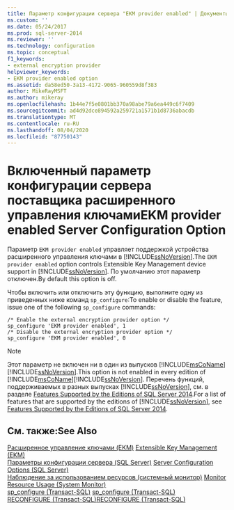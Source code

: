 ```yaml
---
title: Параметр конфигурации сервера "EKM provider enabled" | Документы Майкрософт
ms.custom: ''
ms.date: 05/24/2017
ms.prod: sql-server-2014
ms.reviewer: ''
ms.technology: configuration
ms.topic: conceptual
f1_keywords:
- external encryption provider
helpviewer_keywords:
- EKM provider enabled option
ms.assetid: da58ed50-3a13-4172-9065-960559d8f383
author: MikeRayMSFT
ms.author: mikeray
ms.openlocfilehash: 1b44e7f5e0801bb370a98abe79a6ea449c6f7409
ms.sourcegitcommit: ad4d92dce894592a259721a1571b1d8736abacdb
ms.translationtype: MT
ms.contentlocale: ru-RU
ms.lasthandoff: 08/04/2020
ms.locfileid: "87750143"
---
```

# <a name="ekm-provider-enabled-server-configuration-option"></a><span data-ttu-id="f5bb3-102">Включенный параметр конфигурации сервера поставщика расширенного управления ключами</span><span class="sxs-lookup"><span data-stu-id="f5bb3-102">EKM provider enabled Server Configuration Option</span></span>
  <span data-ttu-id="f5bb3-103">Параметр `EKM provider enabled` управляет поддержкой устройства расширенного управления ключами в [!INCLUDE[ssNoVersion](../../includes/ssnoversion-md.md)].</span><span class="sxs-lookup"><span data-stu-id="f5bb3-103">The `EKM provider enabled` option controls Extensible Key Management device support in [!INCLUDE[ssNoVersion](../../includes/ssnoversion-md.md)].</span></span> <span data-ttu-id="f5bb3-104">По умолчанию этот параметр отключен.</span><span class="sxs-lookup"><span data-stu-id="f5bb3-104">By default this option is off.</span></span>  
  
 <span data-ttu-id="f5bb3-105">Чтобы включить или отключить эту функцию, выполните одну из приведенных ниже команд `sp_configure`:</span><span class="sxs-lookup"><span data-stu-id="f5bb3-105">To enable or disable the feature, issue one of the following `sp_configure` commands:</span></span>  
  
```  
/* Enable the external encryption provider option */  
sp_configure 'EKM provider enabled', 1  
/* Disable the external encryption provider option */  
sp_configure 'EKM provider enabled', 0  
```  
  
> [!NOTE]  
>  <span data-ttu-id="f5bb3-106">Этот параметр не включен ни в один из выпусков [!INCLUDE[msCoName](../../includes/msconame-md.md)][!INCLUDE[ssNoVersion](../../includes/ssnoversion-md.md)].</span><span class="sxs-lookup"><span data-stu-id="f5bb3-106">This option is not enabled in every edition of [!INCLUDE[msCoName](../../includes/msconame-md.md)][!INCLUDE[ssNoVersion](../../includes/ssnoversion-md.md)].</span></span> <span data-ttu-id="f5bb3-107">Перечень функций, поддерживаемых в разных выпусках [!INCLUDE[ssNoVersion](../../includes/ssnoversion-md.md)], см. в разделе [Features Supported by the Editions of SQL Server 2014](../../getting-started/features-supported-by-the-editions-of-sql-server-2014.md).</span><span class="sxs-lookup"><span data-stu-id="f5bb3-107">For a list of features that are supported by the editions of [!INCLUDE[ssNoVersion](../../includes/ssnoversion-md.md)], see [Features Supported by the Editions of SQL Server 2014](../../getting-started/features-supported-by-the-editions-of-sql-server-2014.md).</span></span>  
  
## <a name="see-also"></a><span data-ttu-id="f5bb3-108">См. также:</span><span class="sxs-lookup"><span data-stu-id="f5bb3-108">See Also</span></span>  
 <span data-ttu-id="f5bb3-109">[Расширенное управление ключами (EKM)](../../relational-databases/security/encryption/extensible-key-management-ekm.md) </span><span class="sxs-lookup"><span data-stu-id="f5bb3-109">[Extensible Key Management &#40;EKM&#41;](../../relational-databases/security/encryption/extensible-key-management-ekm.md) </span></span>  
 <span data-ttu-id="f5bb3-110">[Параметры конфигурации сервера (SQL Server)](server-configuration-options-sql-server.md) </span><span class="sxs-lookup"><span data-stu-id="f5bb3-110">[Server Configuration Options &#40;SQL Server&#41;](server-configuration-options-sql-server.md) </span></span>  
 <span data-ttu-id="f5bb3-111">[Наблюдение за использованием ресурсов (системный монитор)](../../relational-databases/performance-monitor/monitor-resource-usage-system-monitor.md) </span><span class="sxs-lookup"><span data-stu-id="f5bb3-111">[Monitor Resource Usage &#40;System Monitor&#41;](../../relational-databases/performance-monitor/monitor-resource-usage-system-monitor.md) </span></span>  
 <span data-ttu-id="f5bb3-112">[sp_configure (Transact-SQL)](/sql/relational-databases/system-stored-procedures/sp-configure-transact-sql) </span><span class="sxs-lookup"><span data-stu-id="f5bb3-112">[sp_configure &#40;Transact-SQL&#41;](/sql/relational-databases/system-stored-procedures/sp-configure-transact-sql) </span></span>  
 [<span data-ttu-id="f5bb3-113">RECONFIGURE (Transact-SQL)</span><span class="sxs-lookup"><span data-stu-id="f5bb3-113">RECONFIGURE &#40;Transact-SQL&#41;</span></span>](/sql/t-sql/language-elements/reconfigure-transact-sql)  
  
  
